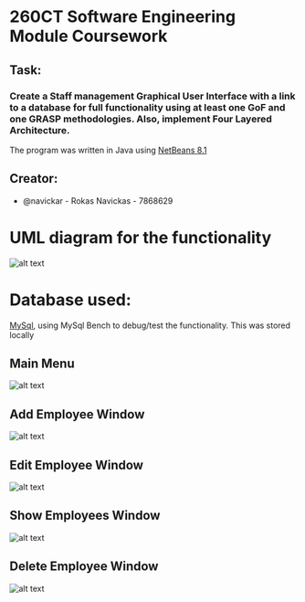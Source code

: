 # 260CT Software Engineering Module Coursework
## Task: ##
### Create a Staff management Graphical User Interface with a link to a database for full functionality using at least one GoF and one GRASP methodologies. Also, implement Four Layered Architecture.

The program was written in Java using [NetBeans 8.1](https://netbeans.org/community/releases/81/install.html)
## Creator: ##
* @navickar - Rokas Navickas - 7868629

# UML diagram for the functionality #
![alt text](https://github.coventry.ac.uk/navickar/260CT/blob/master/uml.png)

# Database used: #
[MySql](https://www.mysql.com/), using MySql Bench to debug/test the functionality. This was stored locally


## Main Menu ##
![alt text](https://github.coventry.ac.uk/navickar/260CT/blob/master/main.png)

## Add Employee Window ##
![alt text](https://github.coventry.ac.uk/navickar/260CT/blob/master/addemp.png)

## Edit Employee Window ##
![alt text](https://github.coventry.ac.uk/navickar/260CT/blob/master/editemp.png)

## Show Employees Window ##
![alt text](https://github.coventry.ac.uk/navickar/260CT/blob/master/showemp.png)

## Delete Employee Window ##
![alt text](https://github.coventry.ac.uk/navickar/260CT/blob/master/delemp.png)






